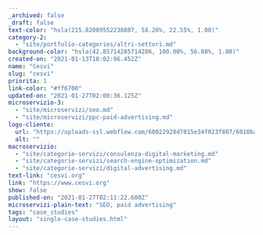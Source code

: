 ```yaml
---
_archived: false
_draft: false
text-color: "hsla(215.82089552238807, 58.26%, 22.55%, 1.00)"
category-2:
  - "site/portfolio-categories/altri-settori.md"
background-color: "hsla(42.85714285714286, 100.00%, 56.08%, 1.00)"
created-on: "2021-01-13T18:02:06.452Z"
name: "Cesvi"
slug: "cesvi"
priorita: 1
link-color: "#ff6700"
updated-on: "2021-01-27T02:00:36.125Z"
microservizio-3:
  - "site/microservizi/seo.md"
  - "site/microservizi/ppc-paid-advertising.md"
logo-cliente:
  url: "https://uploads-ssl.webflow.com/60022928d7015e34f023f807/6010bae05d23530cfec517ea_60022928d7015ecc5823fb7f_client_0000s_0020_cesvi01.png"
  alt: ""
macroservizio:
  - "site/categorie-servizi/consulenza-digital-marketing.md"
  - "site/categorie-servizi/search-engine-optimization.md"
  - "site/categorie-servizi/digital-advertising.md"
text-link: "cesvi.org"
link: "https://www.cesvi.org"
show: false
published-on: "2021-01-27T02:11:22.600Z"
microservizi-plain-text: "SEO, paid advertising"
tags: "case_studies"
layout: "single-case-studies.html"
---
```



